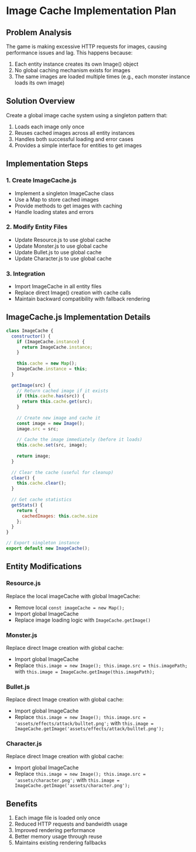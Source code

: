 # Image Cache Implementation Plan

## Problem Analysis
The game is making excessive HTTP requests for images, causing performance issues and lag. This happens because:
1. Each entity instance creates its own Image() object
2. No global caching mechanism exists for images
3. The same images are loaded multiple times (e.g., each monster instance loads its own image)

## Solution Overview
Create a global image cache system using a singleton pattern that:
1. Loads each image only once
2. Reuses cached images across all entity instances
3. Handles both successful loading and error cases
4. Provides a simple interface for entities to get images

## Implementation Steps

### 1. Create ImageCache.js
- Implement a singleton ImageCache class
- Use a Map to store cached images
- Provide methods to get images with caching
- Handle loading states and errors

### 2. Modify Entity Files
- Update Resource.js to use global cache
- Update Monster.js to use global cache
- Update Bullet.js to use global cache
- Update Character.js to use global cache

### 3. Integration
- Import ImageCache in all entity files
- Replace direct Image() creation with cache calls
- Maintain backward compatibility with fallback rendering

## ImageCache.js Implementation Details

```javascript
class ImageCache {
  constructor() {
    if (ImageCache.instance) {
      return ImageCache.instance;
    }
    
    this.cache = new Map();
    ImageCache.instance = this;
  }
  
  getImage(src) {
    // Return cached image if it exists
    if (this.cache.has(src)) {
      return this.cache.get(src);
    }
    
    // Create new image and cache it
    const image = new Image();
    image.src = src;
    
    // Cache the image immediately (before it loads)
    this.cache.set(src, image);
    
    return image;
  }
  
  // Clear the cache (useful for cleanup)
  clear() {
    this.cache.clear();
  }
  
  // Get cache statistics
  getStats() {
    return {
      cachedImages: this.cache.size
    };
  }
}

// Export singleton instance
export default new ImageCache();
```

## Entity Modifications

### Resource.js
Replace the local imageCache with global ImageCache:
- Remove local `const imageCache = new Map();`
- Import global ImageCache
- Replace image loading logic with `ImageCache.getImage()`

### Monster.js
Replace direct Image creation with global cache:
- Import global ImageCache
- Replace `this.image = new Image(); this.image.src = this.imagePath;` with `this.image = ImageCache.getImage(this.imagePath);`

### Bullet.js
Replace direct Image creation with global cache:
- Import global ImageCache
- Replace `this.image = new Image(); this.image.src = 'assets/effects/attack/bulltet.png';` with `this.image = ImageCache.getImage('assets/effects/attack/bulltet.png');`

### Character.js
Replace direct Image creation with global cache:
- Import global ImageCache
- Replace `this.image = new Image(); this.image.src = 'assets/character.png';` with `this.image = ImageCache.getImage('assets/character.png');`

## Benefits
1. Each image file is loaded only once
2. Reduced HTTP requests and bandwidth usage
3. Improved rendering performance
4. Better memory usage through reuse
5. Maintains existing rendering fallbacks